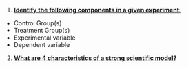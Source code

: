 1. [**Identify the following components in a given experiment:**](/Class3/Class3Notes.md)

- Control Group(s)
- Treatment Group(s)
- Experimental variable
- Dependent variable

2. **[What are 4 characteristics of a strong scientific model?](../Class1/Class1Notes.md#What-makes-good-science)**
